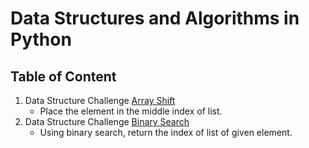 # Data Structures and Algorithms in Python

## Table of Content
01. Data Structure Challenge [Array Shift](challenges/array_shift/README.md)
    - Place the element in the middle index of list.
02. Data Structure Challenge [Binary Search](challenges/array_binary_search/README.md)
    - Using binary search, return the index of list of given element.

